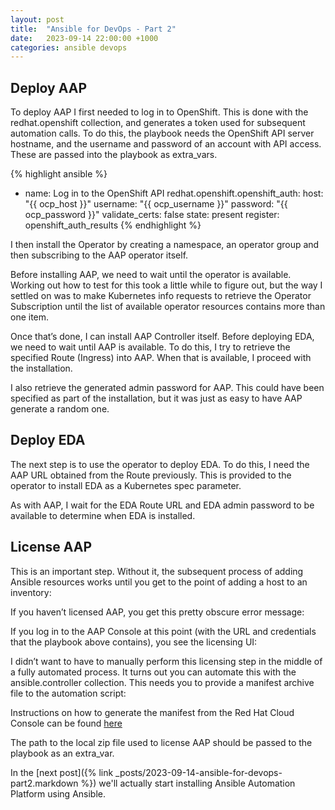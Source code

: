 ```yaml
---
layout: post
title:  "Ansible for DevOps - Part 2"
date:   2023-09-14 22:00:00 +1000
categories: ansible devops
---
```

## Deploy AAP

To deploy AAP I first needed to log in to OpenShift. This is done with the redhat.openshift collection, and generates a token used for subsequent automation calls. To do this, the playbook needs the OpenShift API server hostname, and the username and password of an account with API access. These are passed into the playbook as extra_vars.

{% highlight ansible %}
- name: Log in to the OpenShift API
  redhat.openshift.openshift_auth:
    host: "{{ ocp_host }}"
    username: "{{ ocp_username }}"
    password: "{{ ocp_password }}"
    validate_certs: false
    state: present
  register: openshift_auth_results
{% endhighlight %}

I then install the Operator by creating a namespace, an operator group and then subscribing to the AAP operator itself.

Before installing AAP, we need to wait until the operator is available. Working out how to test for this took a little while to figure out, but the way I settled on was to make Kubernetes info requests to retrieve the Operator Subscription until the list of available operator resources contains more than one item.



Once that’s done, I can install AAP Controller itself. Before deploying EDA, we need to wait until AAP is available. To do this, I try to retrieve the specified Route (Ingress) into AAP. When that is available, I proceed with the installation. 

I also retrieve the generated admin password for AAP. This could have been specified as part of the installation, but it was just as easy to have AAP generate a random one.



## Deploy EDA

The next step is to use the operator to deploy EDA. To do this, I need the AAP URL obtained from the Route previously. This is provided to the operator to install EDA as a Kubernetes spec parameter.



As with AAP, I wait for the EDA Route URL and EDA admin password to be available to determine when EDA is installed.

## License AAP

This is an important step. Without it, the subsequent process of adding Ansible resources works until you get to the point of adding a host to an inventory:



If you haven’t licensed AAP, you get this pretty obscure error message:



If you log in to the AAP Console at this point (with the URL and credentials that the playbook above contains), you see the licensing UI:



I didn’t want to have to manually perform this licensing step in the middle of a fully automated process. It turns out you can automate this with the ansible.controller collection. This needs you to provide a manifest archive file to the automation script:



Instructions on how to generate the manifest from the Red Hat Cloud Console can be found [here](https://docs.ansible.com/automation-controller/4.4/html/userguide/import_license.html#obtain-sub-manifest)

The path to the local zip file used to license AAP should be passed to the playbook as an extra_var.



In the [next post]({% link _posts/2023-09-14-ansible-for-devops-part2.markdown %}) we'll actually start installing Ansible Automation Platform using Ansible.

